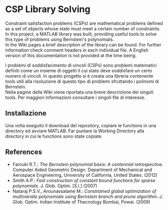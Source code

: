 # CSP Library Solving
Constraint satisfaction problems (CSPs) are mathematical problems defined as a set of objects whose state must meet a certain number of constraints. In this project, a MATLAB library was built, providing useful tools to solve this type of problems using Bernstein's polynomials.<br>
In the Wiki pages a brief description of the library can be found. For further information check comment headers in each individual file. A English version of this documentation is not provided at the time being.

I problemi di soddisfacimento di vincoli (CSPs) sono problemi matematici definiti come un insieme
di oggetti il cui stato deve soddisfare un certo numero di vincoli. In questo progetto si è creata una libreria contenente tools utili alla risoluzione di questo tipo di problemi sfruttando i polinomi di Bernstein.<br>
Nella pagine della Wiki viene riportata una breve descrizione dei singoli tools. Per maggiori informazioni consultare i singoli file di interesse.

Installazione
-------------
Una volta eseguito il download del repository, copiare le functions in una directory ed avviare MATLAB. Far puntare la Working Directory alla directory in cui le functions sono state copiate.


References
---------------
* Farouki R.T.: *The Bernstein polynomial basis: A centennial retrospective*. Computer Aided Geometric Design. Department of Mechanical and Aerospace Engineering, University of California, United States. (2012)
* Smith A.P.: *Fast construction of constant bound functions for sparse
polynomials*. J. Glob. Optim. \[S.l.\] (2007)
* Nataraj P.S.V., Arounassalame M.: *Constrained global optimization of multivariate polynomials using Bernstein branch and prune algorithm*. J. Glob. Optim. Indian Institute of Thecnology Bombai, Powai. (2009)
